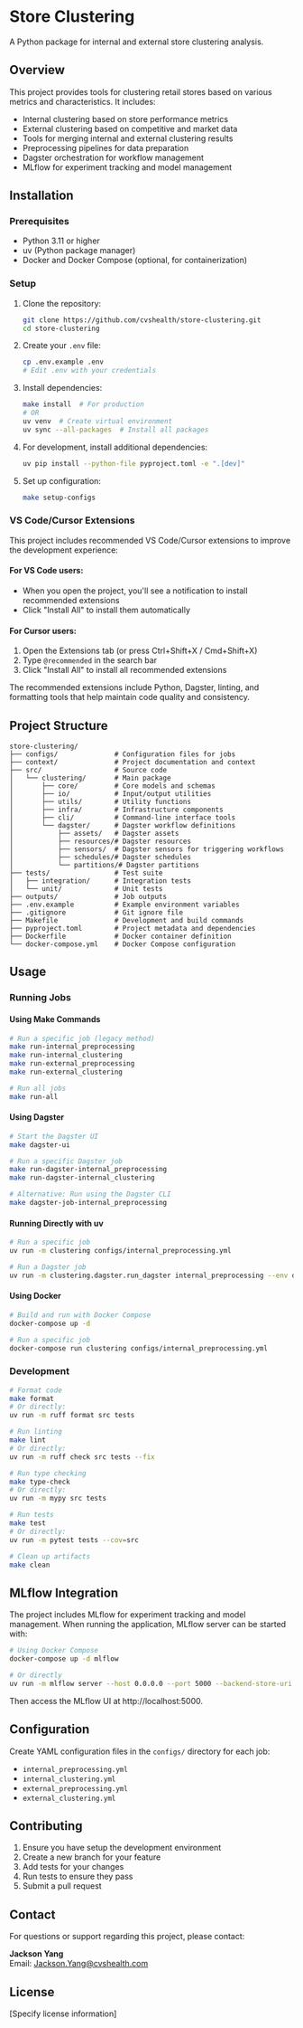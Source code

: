 # Store Clustering

A Python package for internal and external store clustering analysis.

## Overview

This project provides tools for clustering retail stores based on various metrics and characteristics. It includes:

- Internal clustering based on store performance metrics
- External clustering based on competitive and market data
- Tools for merging internal and external clustering results
- Preprocessing pipelines for data preparation
- Dagster orchestration for workflow management
- MLflow for experiment tracking and model management

## Installation

### Prerequisites

- Python 3.11 or higher
- uv (Python package manager)
- Docker and Docker Compose (optional, for containerization)

### Setup

1. Clone the repository:

   ```bash
   git clone https://github.com/cvshealth/store-clustering.git
   cd store-clustering
   ```

2. Create your `.env` file:

   ```bash
   cp .env.example .env
   # Edit .env with your credentials
   ```

3. Install dependencies:

   ```bash
   make install  # For production
   # OR
   uv venv  # Create virtual environment
   uv sync --all-packages  # Install all packages
   ```

4. For development, install additional dependencies:

   ```bash
   uv pip install --python-file pyproject.toml -e ".[dev]"
   ```

5. Set up configuration:
   ```bash
   make setup-configs
   ```

### VS Code/Cursor Extensions

This project includes recommended VS Code/Cursor extensions to improve the development experience:

#### For VS Code users:
- When you open the project, you'll see a notification to install recommended extensions
- Click "Install All" to install them automatically

#### For Cursor users:
1. Open the Extensions tab (or press Ctrl+Shift+X / Cmd+Shift+X)
2. Type `@recommended` in the search bar
3. Click "Install All" to install all recommended extensions

The recommended extensions include Python, Dagster, linting, and formatting tools that help maintain code quality and consistency.

## Project Structure

```
store-clustering/
├── configs/              # Configuration files for jobs
├── context/              # Project documentation and context
├── src/                  # Source code
│   └── clustering/       # Main package
│       ├── core/         # Core models and schemas
│       ├── io/           # Input/output utilities
│       ├── utils/        # Utility functions
│       ├── infra/        # Infrastructure components
│       ├── cli/          # Command-line interface tools
│       └── dagster/      # Dagster workflow definitions
│           ├── assets/   # Dagster assets
│           ├── resources/# Dagster resources
│           ├── sensors/  # Dagster sensors for triggering workflows
│           ├── schedules/# Dagster schedules
│           └── partitions/# Dagster partitions
├── tests/                # Test suite
│   ├── integration/      # Integration tests
│   └── unit/             # Unit tests
├── outputs/              # Job outputs
├── .env.example          # Example environment variables
├── .gitignore            # Git ignore file
├── Makefile              # Development and build commands
├── pyproject.toml        # Project metadata and dependencies
├── Dockerfile            # Docker container definition
└── docker-compose.yml    # Docker Compose configuration
```

## Usage

### Running Jobs

#### Using Make Commands

```bash
# Run a specific job (legacy method)
make run-internal_preprocessing
make run-internal_clustering
make run-external_preprocessing
make run-external_clustering

# Run all jobs
make run-all
```

#### Using Dagster

```bash
# Start the Dagster UI
make dagster-ui

# Run a specific Dagster job
make run-dagster-internal_preprocessing
make run-dagster-internal_clustering

# Alternative: Run using the Dagster CLI
make dagster-job-internal_preprocessing
```

#### Running Directly with uv

```bash
# Run a specific job
uv run -m clustering configs/internal_preprocessing.yml

# Run a Dagster job
uv run -m clustering.dagster.run_dagster internal_preprocessing --env dev
```

#### Using Docker

```bash
# Build and run with Docker Compose
docker-compose up -d

# Run a specific job
docker-compose run clustering configs/internal_preprocessing.yml
```

### Development

```bash
# Format code
make format
# Or directly:
uv run -m ruff format src tests

# Run linting
make lint
# Or directly:
uv run -m ruff check src tests --fix

# Run type checking
make type-check
# Or directly:
uv run -m mypy src tests

# Run tests
make test
# Or directly:
uv run -m pytest tests --cov=src

# Clean up artifacts
make clean
```

## MLflow Integration

The project includes MLflow for experiment tracking and model management. When running the application, MLflow server can be started with:

```bash
# Using Docker Compose
docker-compose up -d mlflow

# Or directly
uv run -m mlflow server --host 0.0.0.0 --port 5000 --backend-store-uri ./mlruns
```

Then access the MLflow UI at http://localhost:5000.

## Configuration

Create YAML configuration files in the `configs/` directory for each job:

- `internal_preprocessing.yml`
- `internal_clustering.yml`
- `external_preprocessing.yml`
- `external_clustering.yml`

## Contributing

1. Ensure you have setup the development environment
2. Create a new branch for your feature
3. Add tests for your changes
4. Run tests to ensure they pass
5. Submit a pull request

## Contact

For questions or support regarding this project, please contact:

**Jackson Yang**  
Email: Jackson.Yang@cvshealth.com

## License

[Specify license information]
